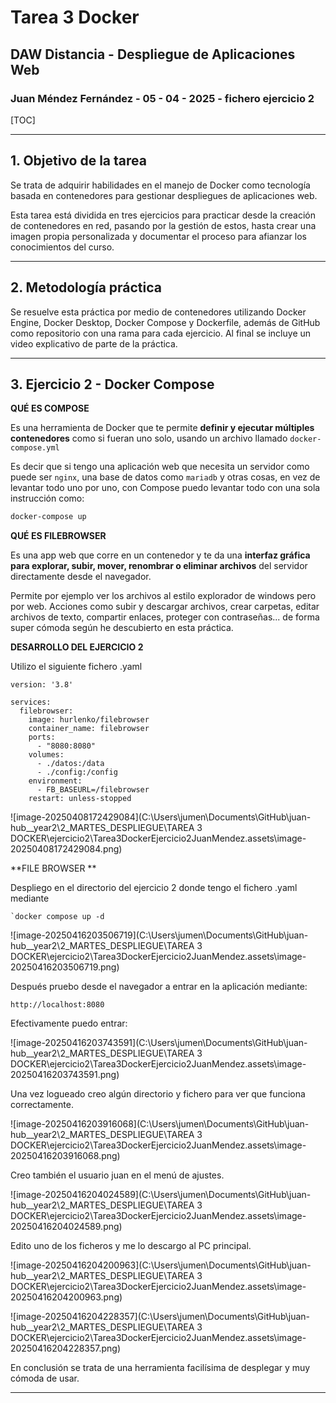 # Tarea 3 Docker

## DAW Distancia - Despliegue de Aplicaciones Web

### Juan Méndez Fernández - 05 - 04 - 2025 - fichero ejercicio 2

[TOC]

___

 ## 1. Objetivo de la tarea

Se trata de adquirir habilidades en el manejo de Docker como tecnología basada en contenedores para gestionar despliegues de aplicaciones web.

Esta tarea está dividida en tres ejercicios para practicar desde la creación de contenedores en red, pasando por la gestión de estos, hasta crear una imagen propia personalizada y documentar el proceso para afianzar los conocimientos del curso.



___

## 2. Metodología práctica

Se resuelve esta práctica por medio de contenedores utilizando Docker Engine, Docker Desktop, Docker Compose y Dockerfile, además de GitHub como repositorio con una rama para cada ejercicio. Al final se incluye un video explicativo de parte de la práctica.



_____

## 3. Ejercicio 2 - Docker Compose

**QUÉ ES COMPOSE**

Es una herramienta de Docker que te permite **definir y ejecutar múltiples contenedores** como si fueran uno solo, usando un archivo llamado `docker-compose.yml`

Es decir que si tengo una aplicación web que necesita un servidor como puede ser `nginx`, una base de datos como `mariadb` y otras cosas, en vez de levantar todo uno por uno, con Compose puedo levantar todo con una sola instrucción como:

```bash
docker-compose up
```



**QUÉ ES FILEBROWSER**

Es una app web que corre en un contenedor y te da una **interfaz gráfica para explorar, subir, mover, renombrar o eliminar archivos** del servidor directamente desde el navegador.

Permite por ejemplo ver los archivos al estilo explorador de windows pero por web. Acciones como subir y descargar archivos, crear carpetas, editar archivos de texto, compartir enlaces, proteger con contraseñas... de forma super cómoda según he descubierto en esta práctica.



**DESARROLLO DEL EJERCICIO 2**

Utilizo el siguiente fichero .yaml

```
version: '3.8'

services:
  filebrowser:
    image: hurlenko/filebrowser
    container_name: filebrowser
    ports:
      - "8080:8080"
    volumes:
      - ./datos:/data
      - ./config:/config
    environment:
      - FB_BASEURL=/filebrowser
    restart: unless-stopped

```

![image-20250408172429084](C:\Users\jumen\Documents\GitHub\juan-hub\__year2\2_MARTES_DESPLIEGUE\TAREA 3 DOCKER\ejercicio2\Tarea3DockerEjercicio2JuanMendez.assets\image-20250408172429084.png)

**FILE BROWSER **

Despliego en el directorio del ejercicio 2 donde tengo el fichero .yaml mediante

```
`docker compose up -d
```

![image-20250416203506719](C:\Users\jumen\Documents\GitHub\juan-hub\__year2\2_MARTES_DESPLIEGUE\TAREA 3 DOCKER\ejercicio2\Tarea3DockerEjercicio2JuanMendez.assets\image-20250416203506719.png)

Después pruebo desde el navegador a entrar en la aplicación mediante:

```
http://localhost:8080
```

Efectivamente puedo entrar:

![image-20250416203743591](C:\Users\jumen\Documents\GitHub\juan-hub\__year2\2_MARTES_DESPLIEGUE\TAREA 3 DOCKER\ejercicio2\Tarea3DockerEjercicio2JuanMendez.assets\image-20250416203743591.png)

Una vez logueado creo algún directorio y fichero para ver que funciona correctamente.

![image-20250416203916068](C:\Users\jumen\Documents\GitHub\juan-hub\__year2\2_MARTES_DESPLIEGUE\TAREA 3 DOCKER\ejercicio2\Tarea3DockerEjercicio2JuanMendez.assets\image-20250416203916068.png)

Creo también el usuario juan en el menú de ajustes.

![image-20250416204024589](C:\Users\jumen\Documents\GitHub\juan-hub\__year2\2_MARTES_DESPLIEGUE\TAREA 3 DOCKER\ejercicio2\Tarea3DockerEjercicio2JuanMendez.assets\image-20250416204024589.png)

Edito uno de los ficheros y me lo descargo al PC principal.

![image-20250416204200963](C:\Users\jumen\Documents\GitHub\juan-hub\__year2\2_MARTES_DESPLIEGUE\TAREA 3 DOCKER\ejercicio2\Tarea3DockerEjercicio2JuanMendez.assets\image-20250416204200963.png)

![image-20250416204228357](C:\Users\jumen\Documents\GitHub\juan-hub\__year2\2_MARTES_DESPLIEGUE\TAREA 3 DOCKER\ejercicio2\Tarea3DockerEjercicio2JuanMendez.assets\image-20250416204228357.png)

En conclusión se trata de una herramienta facilísima de desplegar y muy cómoda de usar.



_____





